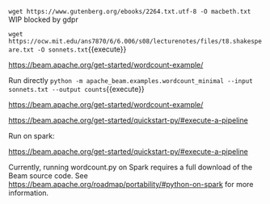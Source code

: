 `wget https://www.gutenberg.org/ebooks/2264.txt.utf-8 -O macbeth.txt` WIP blocked by gdpr


`wget https://ocw.mit.edu/ans7870/6/6.006/s08/lecturenotes/files/t8.shakespeare.txt -O sonnets.txt`{{execute}}

https://beam.apache.org/get-started/wordcount-example/



Run directly
`python -m apache_beam.examples.wordcount_minimal --input sonnets.txt --output counts`{{execute}}


https://beam.apache.org/get-started/wordcount-example/

https://beam.apache.org/get-started/quickstart-py/#execute-a-pipeline


Run on spark:

https://beam.apache.org/get-started/quickstart-py/#execute-a-pipeline

Currently, running wordcount.py on Spark requires a full download of the Beam source code.
See https://beam.apache.org/roadmap/portability/#python-on-spark for more information.


